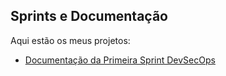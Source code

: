 ## Sprints e Documentação

Aqui estão os meus projetos:

- [Documentação da Primeira Sprint DevSecOps](Primeira%20Sprint%20DevSecOps-%20Projeto%20Linux/README.md)
